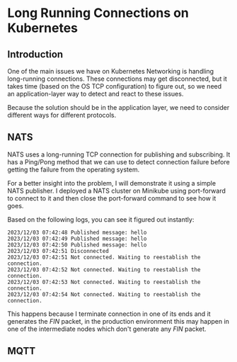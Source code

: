 # Long Running Connections on Kubernetes

## Introduction

One of the main issues we have on Kubernetes Networking is handling long-running connections.
These connections may get disconnected, but it takes time (based on the OS TCP configuration) to figure out,
so we need an application-layer way to detect and react to these issues.

Because the solution should be in the application layer, we need to consider different ways for different
protocols.

## NATS

NATS uses a long-running TCP connection for publishing and subscribing. It has a Ping/Pong method that we can use to detect connection failure before
getting the failure from the operating system.

For a better insight into the problem, I will demonstrate it using a simple NATS publisher. I deployed a NATS cluster on Minikube using
port-forward to connect to it and then close the port-forward command to see how it goes.

Based on the following logs, you can see it figured out instantly:

```
2023/12/03 07:42:48 Published message: hello
2023/12/03 07:42:49 Published message: hello
2023/12/03 07:42:50 Published message: hello
2023/12/03 07:42:51 Disconnected
2023/12/03 07:42:51 Not connected. Waiting to reestablish the connection.
2023/12/03 07:42:52 Not connected. Waiting to reestablish the connection.
2023/12/03 07:42:53 Not connected. Waiting to reestablish the connection.
2023/12/03 07:42:54 Not connected. Waiting to reestablish the connection.
```

This happens because I terminate connection in one of its ends and it generates the _FIN_ packet,
in the production environment this may happen in one of the intermediate nodes which don't generate any
_FIN_ packet.

## MQTT
